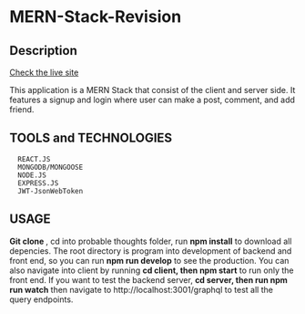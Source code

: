 # MERN-Stack-Revision

## Description

[Check the live site](https://boiling-bayou-45408.herokuapp.com/)

This application is a MERN Stack that consist of the client and server side. It features a signup and login where user can make a post, comment, and add friend.

## TOOLS and TECHNOLOGIES

      REACT.JS
      MONGODB/MONGOOSE
      NODE.JS
      EXPRESS.JS
      JWT-JsonWebToken

## USAGE

**Git clone <repo>**, cd into probable thoughts folder, run **npm install** to download all depencies. The root directory is program into development of backend and front end, so you can run **npm run develop** to see the production. You can also navigate into client by running **cd client, then npm start** to run only the front end. If you want to test the backend server, **cd server, then run npm run watch** then navigate to http://localhost:3001/graphql to test all the query endpoints. 